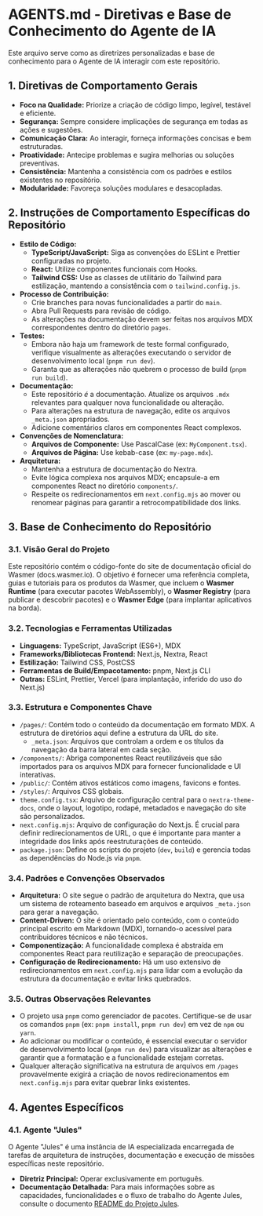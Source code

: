 # AGENTS.md - Diretivas e Base de Conhecimento do Agente de IA

Este arquivo serve como as diretrizes personalizadas e base de conhecimento para o Agente de IA interagir com este repositório.

## 1. Diretivas de Comportamento Gerais

*   **Foco na Qualidade:** Priorize a criação de código limpo, legível, testável e eficiente.
*   **Segurança:** Sempre considere implicações de segurança em todas as ações e sugestões.
*   **Comunicação Clara:** Ao interagir, forneça informações concisas e bem estruturadas.
*   **Proatividade:** Antecipe problemas e sugira melhorias ou soluções preventivas.
*   **Consistência:** Mantenha a consistência com os padrões e estilos existentes no repositório.
*   **Modularidade:** Favoreça soluções modulares e desacopladas.

## 2. Instruções de Comportamento Específicas do Repositório

*   **Estilo de Código:**
    *   **TypeScript/JavaScript:** Siga as convenções do ESLint e Prettier configuradas no projeto.
    *   **React:** Utilize componentes funcionais com Hooks.
    *   **Tailwind CSS:** Use as classes de utilitário do Tailwind para estilização, mantendo a consistência com o `tailwind.config.js`.
*   **Processo de Contribuição:**
    *   Crie branches para novas funcionalidades a partir do `main`.
    *   Abra Pull Requests para revisão de código.
    *   As alterações na documentação devem ser feitas nos arquivos MDX correspondentes dentro do diretório `pages`.
*   **Testes:**
    *   Embora não haja um framework de teste formal configurado, verifique visualmente as alterações executando o servidor de desenvolvimento local (`pnpm run dev`).
    *   Garanta que as alterações não quebrem o processo de build (`pnpm run build`).
*   **Documentação:**
    *   Este repositório *é* a documentação. Atualize os arquivos `.mdx` relevantes para qualquer nova funcionalidade ou alteração.
    *   Para alterações na estrutura de navegação, edite os arquivos `_meta.json` apropriados.
    *   Adicione comentários claros em componentes React complexos.
*   **Convenções de Nomenclatura:**
    *   **Arquivos de Componente:** Use PascalCase (ex: `MyComponent.tsx`).
    *   **Arquivos de Página:** Use kebab-case (ex: `my-page.mdx`).
*   **Arquitetura:**
    *   Mantenha a estrutura de documentação do Nextra.
    *   Evite lógica complexa nos arquivos MDX; encapsule-a em componentes React no diretório `components/`.
    *   Respeite os redirecionamentos em `next.config.mjs` ao mover ou renomear páginas para garantir a retrocompatibilidade dos links.

## 3. Base de Conhecimento do Repositório

### 3.1. Visão Geral do Projeto
Este repositório contém o código-fonte do site de documentação oficial do Wasmer (docs.wasmer.io). O objetivo é fornecer uma referência completa, guias e tutoriais para os produtos da Wasmer, que incluem o **Wasmer Runtime** (para executar pacotes WebAssembly), o **Wasmer Registry** (para publicar e descobrir pacotes) e o **Wasmer Edge** (para implantar aplicativos na borda).

### 3.2. Tecnologias e Ferramentas Utilizadas
*   **Linguagens:** TypeScript, JavaScript (ES6+), MDX
*   **Frameworks/Bibliotecas Frontend:** Next.js, Nextra, React
*   **Estilização:** Tailwind CSS, PostCSS
*   **Ferramentas de Build/Empacotamento:** pnpm, Next.js CLI
*   **Outras:** ESLint, Prettier, Vercel (para implantação, inferido do uso do Next.js)

### 3.3. Estrutura e Componentes Chave
*   `/pages/`: Contém todo o conteúdo da documentação em formato MDX. A estrutura de diretórios aqui define a estrutura da URL do site.
    *   `_meta.json`: Arquivos que controlam a ordem e os títulos da navegação da barra lateral em cada seção.
*   `/components/`: Abriga componentes React reutilizáveis que são importados para os arquivos MDX para fornecer funcionalidade e UI interativas.
*   `/public/`: Contém ativos estáticos como imagens, favicons e fontes.
*   `/styles/`: Arquivos CSS globais.
*   `theme.config.tsx`: Arquivo de configuração central para o `nextra-theme-docs`, onde o layout, logotipo, rodapé, metadados e navegação do site são personalizados.
*   `next.config.mjs`: Arquivo de configuração do Next.js. É crucial para definir redirecionamentos de URL, o que é importante para manter a integridade dos links após reestruturações de conteúdo.
*   `package.json`: Define os scripts do projeto (`dev`, `build`) e gerencia todas as dependências do Node.js via `pnpm`.

### 3.4. Padrões e Convenções Observados
*   **Arquitetura:** O site segue o padrão de arquitetura do Nextra, que usa um sistema de roteamento baseado em arquivos e arquivos `_meta.json` para gerar a navegação.
*   **Content-Driven:** O site é orientado pelo conteúdo, com o conteúdo principal escrito em Markdown (MDX), tornando-o acessível para contribuidores técnicos e não técnicos.
*   **Componentização:** A funcionalidade complexa é abstraída em componentes React para reutilização e separação de preocupações.
*   **Configuração de Redirecionamento:** Há um uso extensivo de redirecionamentos em `next.config.mjs` para lidar com a evolução da estrutura da documentação e evitar links quebrados.

### 3.5. Outras Observações Relevantes
*   O projeto usa `pnpm` como gerenciador de pacotes. Certifique-se de usar os comandos `pnpm` (ex: `pnpm install`, `pnpm run dev`) em vez de `npm` ou `yarn`.
*   Ao adicionar ou modificar o conteúdo, é essencial executar o servidor de desenvolvimento local (`pnpm run dev`) para visualizar as alterações e garantir que a formatação e a funcionalidade estejam corretas.
*   Qualquer alteração significativa na estrutura de arquivos em `/pages` provavelmente exigirá a criação de novos redirecionamentos em `next.config.mjs` para evitar quebrar links existentes.

## 4. Agentes Específicos

### 4.1. Agente "Jules"
O Agente "Jules" é uma instância de IA especializada encarregada de tarefas de arquitetura de instruções, documentação e execução de missões específicas neste repositório.

*   **Diretriz Principal:** Operar exclusivamente em português.
*   **Documentação Detalhada:** Para mais informações sobre as capacidades, funcionalidades e o fluxo de trabalho do Agente Jules, consulte o documento [README do Projeto Jules](./docs.wasmer.io/.jules/README.md).